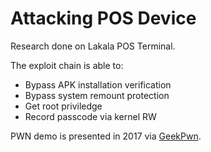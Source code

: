 # Attacking POS Device

Research done on Lakala POS Terminal. 

The exploit chain is able to:
 - Bypass APK installation verification
 - Bypass system remount protection
 - Get root priviledge
 - Record passcode via kernel RW

PWN demo is presented in 2017 via [GeekPwn](http://2017.geekpwn.org/).